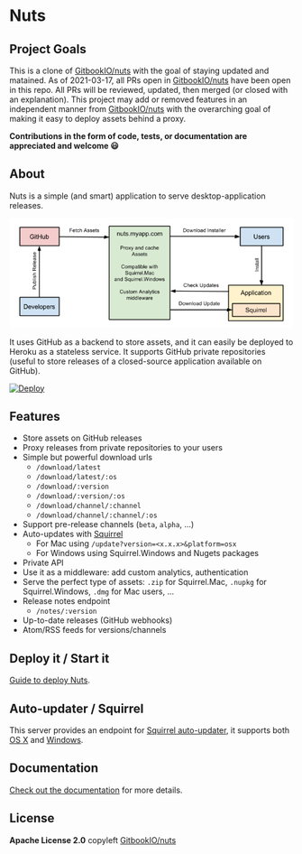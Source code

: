 # Nuts

## Project Goals
This is a clone of [GitbookIO/nuts](https://github.com/GitbookIO/nuts) with the goal of staying updated and matained. As of 2021-03-17, all PRs open in [GitbookIO/nuts](https://github.com/GitbookIO/nuts) have been open in this repo. All PRs will be reviewed, updated, then merged (or closed with an explanation). This project may add or removed features in an independent manner from [GitbookIO/nuts](https://github.com/GitbookIO/nuts) with the overarching goal of making it easy to deploy assets behind a proxy.

**Contributions in the form of code, tests, or documentation are appreciated and welcome 😃**

## About

Nuts is a simple (and smart) application to serve desktop-application releases.

![Schema](./docs/schema.png)

It uses GitHub as a backend to store assets, and it can easily be deployed to Heroku as a stateless service. It supports GitHub private repositories (useful to store releases of a closed-source application available on GitHub).

[![Deploy](https://www.herokucdn.com/deploy/button.png)](https://heroku.com/deploy)

## Features

- Store assets on GitHub releases
- Proxy releases from private repositories to your users
- Simple but powerful download urls
    - `/download/latest`
    - `/download/latest/:os`
    - `/download/:version`
    - `/download/:version/:os`
    - `/download/channel/:channel`
    - `/download/channel/:channel/:os`
- Support pre-release channels (`beta`, `alpha`, ...)
- Auto-updates with [Squirrel](https://github.com/Squirrel)
    - For Mac using `/update?version=<x.x.x>&platform=osx`
    - For Windows using Squirrel.Windows and Nugets packages
- Private API
- Use it as a middleware: add custom analytics, authentication
- Serve the perfect type of assets: `.zip` for Squirrel.Mac, `.nupkg` for Squirrel.Windows, `.dmg` for Mac users, ...
- Release notes endpoint
    - `/notes/:version`
- Up-to-date releases (GitHub webhooks)
- Atom/RSS feeds for versions/channels

## Deploy it / Start it

[Guide to deploy Nuts](https://biw.github.io/nuts/deploy).



## Auto-updater / Squirrel

This server provides an endpoint for [Squirrel auto-updater](https://github.com/atom/electron/blob/master/docs/api/auto-updater.md), it supports both [OS X](https://biw.github.io/nuts/update-osx) and [Windows](https://biw.github.io/nuts/update-windows).

## Documentation

[Check out the documentation](https://biw.github.io/nuts/) for more details.

## License
**Apache License 2.0** copyleft [GitbookIO/nuts](https://github.com/GitbookIO/nuts/blob/master/LICENSE)
